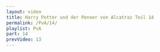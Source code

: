 ```yaml
---
layout: video
title: Harry Potter und der Penner von Alcatraz Teil 14
permalink: /PvA/14/
playlist: PvA
part: 14
prevVideo: 13
---
```

